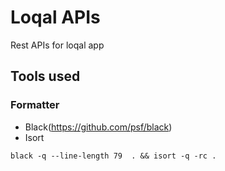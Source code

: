 # Loqal APIs

Rest APIs for loqal app

## Tools used

### Formatter

- Black(https://github.com/psf/black)
- Isort

```
black -q --line-length 79  . && isort -q -rc .
```